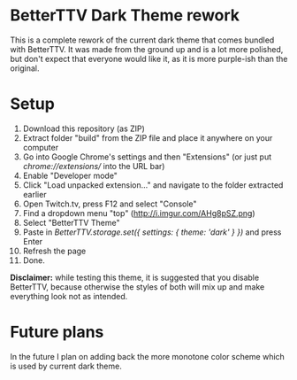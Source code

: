 # BetterTTV Dark Theme rework
This is a complete rework of the current dark theme that comes bundled with BetterTTV.
It was made from the ground up and is a lot more polished, but don't expect that everyone would like it, as it is more purple-ish than the original.

# Setup
1. Download this repository (as ZIP)
2. Extract folder "build" from the ZIP file and place it anywhere on your computer
3. Go into Google Chrome's settings and then "Extensions" (or just put *chrome://extensions/* into the URL bar)
4. Enable "Developer mode"
5. Click "Load unpacked extension..." and navigate to the folder extracted earlier
6. Open Twitch.tv, press F12 and select "Console"
7. Find a dropdown menu "top" (http://i.imgur.com/AHg8pSZ.png)
8. Select "BetterTTV Theme"
9. Paste in *BetterTTV.storage.set({ settings: { theme: 'dark' } })* and press Enter
10. Refresh the page
11. Done.

**Disclaimer:** while testing this theme, it is suggested that you disable BetterTTV, because otherwise the styles of both will mix up and make everything look not as intended.

# Future plans
In the future I plan on adding back the more monotone color scheme which is used by current dark theme.
